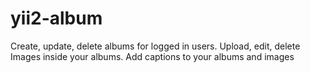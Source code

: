 # yii2-album
Create, update, delete albums for logged in users. Upload, edit, delete Images inside your albums. Add captions to your albums and images
